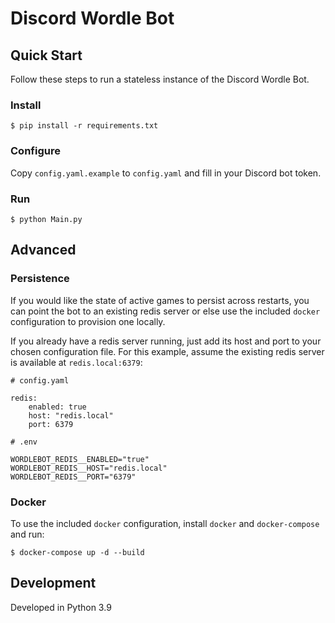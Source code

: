 # Discord Wordle Bot

## Quick Start

Follow these steps to run a stateless instance of the Discord Wordle Bot.

### Install

```
$ pip install -r requirements.txt
```

### Configure

Copy `config.yaml.example` to `config.yaml` and fill in your Discord bot token.

### Run

```
$ python Main.py
```

## Advanced

### Persistence

If you would like the state of active games to persist across restarts, you can point the bot to an existing redis server or else use the included `docker` configuration to provision one locally.

If you already have a redis server running, just add its host and port to your chosen configuration file. For this example, assume the existing redis server is available at `redis.local:6379`:

```
# config.yaml

redis:
    enabled: true
    host: "redis.local"
    port: 6379
```

```.env
# .env

WORDLEBOT_REDIS__ENABLED="true"
WORDLEBOT_REDIS__HOST="redis.local"
WORDLEBOT_REDIS__PORT="6379"
```

### Docker

To use the included `docker` configuration, install `docker` and `docker-compose` and run:

```
$ docker-compose up -d --build
```

## Development

Developed in Python 3.9
